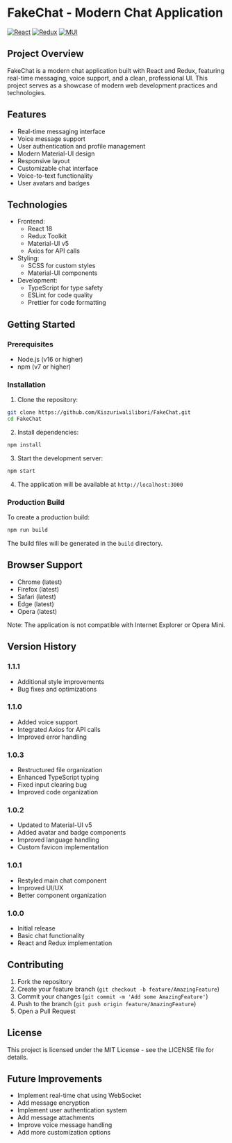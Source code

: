 # FakeChat - Modern Chat Application

[![React](https://img.shields.io/badge/React-v18-blue.svg)](https://reactjs.org)
[![Redux](https://img.shields.io/badge/Redux-v8-green.svg)](https://redux.js.org)
[![MUI](https://img.shields.io/badge/MUI-v5-orange.svg)](https://mui.com)

## Project Overview

FakeChat is a modern chat application built with React and Redux, featuring real-time messaging, voice support, and a clean, professional UI. This project serves as a showcase of modern web development practices and technologies.

## Features

- Real-time messaging interface
- Voice message support
- User authentication and profile management
- Modern Material-UI design
- Responsive layout
- Customizable chat interface
- Voice-to-text functionality
- User avatars and badges

## Technologies

- Frontend:
  - React 18
  - Redux Toolkit
  - Material-UI v5
  - Axios for API calls
- Styling:
  - SCSS for custom styles
  - Material-UI components
- Development:
  - TypeScript for type safety
  - ESLint for code quality
  - Prettier for code formatting

## Getting Started

### Prerequisites

- Node.js (v16 or higher)
- npm (v7 or higher)

### Installation

1. Clone the repository:
```bash
git clone https://github.com/Kiszuriwalilibori/FakeChat.git
cd FakeChat
```

2. Install dependencies:
```bash
npm install
```

3. Start the development server:
```bash
npm start
```

4. The application will be available at `http://localhost:3000`

### Production Build

To create a production build:
```bash
npm run build
```

The build files will be generated in the `build` directory.

## Browser Support

- Chrome (latest)
- Firefox (latest)
- Safari (latest)
- Edge (latest)
- Opera (latest)

Note: The application is not compatible with Internet Explorer or Opera Mini.

## Version History

### 1.1.1
- Additional style improvements
- Bug fixes and optimizations

### 1.1.0
- Added voice support
- Integrated Axios for API calls
- Improved error handling

### 1.0.3
- Restructured file organization
- Enhanced TypeScript typing
- Fixed input clearing bug
- Improved code organization

### 1.0.2
- Updated to Material-UI v5
- Added avatar and badge components
- Improved language handling
- Custom favicon implementation

### 1.0.1
- Restyled main chat component
- Improved UI/UX
- Better component organization

### 1.0.0
- Initial release
- Basic chat functionality
- React and Redux implementation

## Contributing

1. Fork the repository
2. Create your feature branch (`git checkout -b feature/AmazingFeature`)
3. Commit your changes (`git commit -m 'Add some AmazingFeature'`)
4. Push to the branch (`git push origin feature/AmazingFeature`)
5. Open a Pull Request

## License

This project is licensed under the MIT License - see the LICENSE file for details.

## Future Improvements

- Implement real-time chat using WebSocket
- Add message encryption
- Implement user authentication system
- Add message attachments
- Improve voice message handling
- Add more customization options

